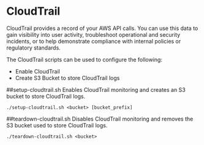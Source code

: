 CloudTrail
===

CloudTrail provides a record of your AWS API calls.  You can use this data to gain visibility into user activity, troubleshoot operational and security incidents, or to help demonstrate compliance with internal policies or regulatory standards.

The CloudTrail scripts can be used to configure the following:
* Enable CloudTrail
* Create S3 Bucket to store CloudTrail logs

##setup-cloudtrail.sh
Enables CloudTrail monitoring and creates an S3 bucket to store CloudTrail logs.

    ./setup-cloudtrail.sh <bucket> [bucket_prefix]

##teardown-cloudtrail.sh
Disables CloudTrail monitoring and removes the S3 bucket used to store CloudTrail logs.

    ./teardown-cloudtrail.sh <bucket>
